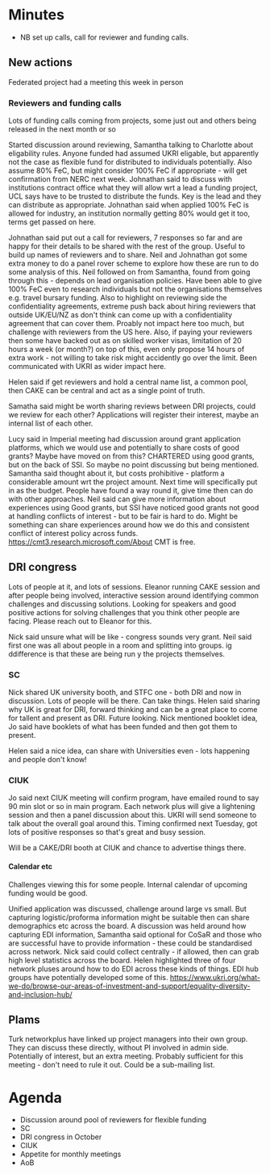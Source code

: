 # Minutes

* NB set up calls, call for reviewer and funding calls.

## New actions

Federated project had a meeting this week in person 

### Reviewers and funding calls

Lots of funding calls coming from projects, some just out and others being released in the next month or so

Started discussion around reviewing, Samantha talking to Charlotte about eligability rules. Anyone funded had assumed UKRI eligable, but apparently not the case as flexible fund for distributed to individuals potentially. Also assume 80% FeC, but might consider 100% FeC if appropriate - will get confirmation from NERC next week. Johnathan said to discuss with institutions contract office what they will allow wrt a lead a funding project, UCL says have to be trusted to distribute the funds. Key is the lead and they can distribute as appropriate. Johnathan said when applied 100% FeC is allowed for industry, an institution normally getting 80% would get it too, terms get passed on here. 

Johnathan said put out a call for reviewers, 7 responses so far and are happy for their details to be shared with the rest of the group. Useful to build up names of reviewers and to share. Neil and Johnathan got some extra money to do a panel rover scheme to explore how these are run to do some analysis of this. Neil followed on from Samantha, found from going through this - depends on lead organisation policies. Have been able to give 100% FeC even to research individuals but not the organisations themselves e.g. travel bursary funding. Also to highlight on reviewing side the confidentiality agreements, extreme push back about hiring reviewers that outside UK/EU/NZ as don't think can come up with a confidentiality agreement that can cover them. Proably not impact here too much, but challenge with reviewers from the US here. Also, if paying your reviewers then some have backed out as on skilled worker visas, limitation of 20 hours a week (or month?) on top of this, even only propose 14 hours of extra work - not willing to take risk might accidently go over the limit. Been communicated with UKRI as wider impact here.

Helen said if get reviewers and hold a central name list, a common pool, then CAKE can be central and act as a single point of truth. 

Samatha said might be worth sharing reviews between DRI projects, could we review for each other? Applications will register their interest, maybe an internal list of each other. 

Lucy said in Imperial meeting had discussion around grant application platforms, which we would use and potentially to share costs of good grants? Maybe have moved on from this? CHARTERED using good grants, but on the back of SSI. So maybe no point discussing but being mentioned. Samantha said thought about it, but costs prohibitive - platform a considerable amount wrt the project amount. Next time will specifically put in as the budget. People have found a way round it, give time then can do with other approaches. Neil said can give more information about experiences using Good grants, but SSI have noticed good grants not good at handling conflicts of interest - but to be fair is hard to do. Might be something can share experiences around how we do this and consistent conflict of interest policy across funds. https://cmt3.research.microsoft.com/About CMT is free.

## DRI congress

Lots of people at it, and lots of sessions. Eleanor running CAKE session and after people being involved, interactive session around identifying common challenges and discussing solutions. Looking for speakers and good positive actions for solving challenges that you think other people are facing. Please reach out to Eleanor for this. 

Nick said unsure what will be like - congress sounds very grant. Neil said first one was all about people in a room and splitting into groups. ig ddifference is that these are being run y the projects themselves. 

### SC

Nick shared UK university booth, and STFC one - both DRI and now in discussion. Lots of people will be there. Can take things. Helen said sharing why UK is great for DRI, forward thinking and can be a great place to come for tallent and present as DRI. Future looking. Nick mentioned booklet idea, Jo said have booklets of what has been funded and then got them to present. 

Helen said a nice idea, can share with Universities even - lots happening and people don't know!

### CIUK

Jo said next CIUK meeting will confirm program, have emailed round to say 90 min slot or so in main program. Each network plus will give a lightening session and then a panel discussion about this. UKRI will send someone to talk about the overall goal around this. Timing confirmed next Tuesday, got lots of positive responses so that's great and busy session. 

Will be a CAKE/DRI booth at CIUK and chance to advertise things there. 

#### Calendar etc

Challenges viewing this for some people. Internal calendar of upcoming funding would be good. 

Unified application was discussed, challenge around large vs small. But capturing logistic/proforma information might be suitable then can share demographics etc across the board. A discussion was held around how capturing EDI information, Samantha said optional for CoSaR and those who are successful have to provide information - these could be standardised across network. Nick said could collect centrally - if allowed, then can grab high level statistics across the board. Helen highlighted three of four network pluses around how to do EDI across these kinds of things. EDI hub groups have potentially developed some of this. https://www.ukri.org/what-we-do/browse-our-areas-of-investment-and-support/equality-diversity-and-inclusion-hub/

## Plams

Turk networkplus have linked up project managers into their own group. They can discuss these directly, without PI involved in admin side. Potentially of interest, but an extra meeting. Probably sufficient for this meeting - don't need to rule it out. Could be a sub-mailing list. 

# Agenda

* Discussion around pool of reviewers for flexible funding
* SC
* DRI congress in October
* CIUK
* Appetite for monthly meetings
* AoB
